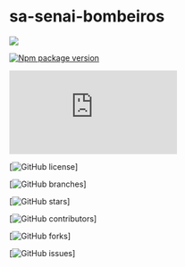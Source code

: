 # sa-senai-bombeiros

<img src="https://img.shields.io/static/v1?label=Blog&message=Rocketseat&color=7159c1&style=for-the-badge&logo=ghost"/>

[![Npm package version](https://badgen.net/npm/v/express)](https://npmjs.com/package/express)

[![Npm package license](https://badgen.net/npm/llicense/discord.js)](https://npmjs.com/package/discord.js)

[![GitHub license](https://github.com/uBrunoow/sa-senai-bombeiros)]

[![GitHub branches](https://github.com/uBrunoow/sa-senai-bombeiros)]

[![GitHub stars](https://github.com/uBrunoow/sa-senai-bombeiros)]

[![GitHub contributors](https://github.com/uBrunoow/sa-senai-bombeiros)]

[![GitHub forks](https://github.com/uBrunoow/sa-senai-bombeiros)]

[![GitHub issues](https://github.com/uBrunoow/sa-senai-bombeiros)]
